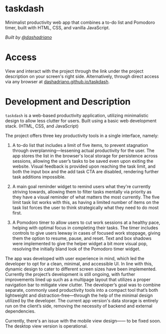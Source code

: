 # taskdash
Minimalist productivity web app that combines a to-do list and Pomodoro timer, built with HTML, CSS, and vanilla JavaScript.

<em>Built by [@dashadriano](https://https://github.com/dashadriano)</em>

# Access
View and interact with the project through the link under the project description on your screen's right side. Alternatively, through direct access via any browser at [dashadriano.github.io/taskdash](https://dashadriano.github.io/taskdash).

# Development and Description
`taskdash` is a web-based productivity application, utilizing minimalistic design to allow less clutter for users. Built using a basic web development stack. (HTML, CSS, and JavaScript) 

The project offers three key productivity tools in a single interface, namely: 

1. A to-do list that includes a limit of five items, to prevent stagnation through overplanning––lessening actual productivity for the user. The app stores the list in the browser's local storage for persistence across sessions, allowing the user’s tasks to be saved even upon exiting the website. Visual feedback is provided upon reaching the task limit, and both the input box and the add task CTA are disabled, rendering further task additions impossible.  

2. A main goal reminder widget to remind users what they're currently striving towards, allowing them to filter tasks mentally via priority as they have a visual reminder of what matters the most currently. The five limit task list works with this, as having a limited number of items on the task list forces the user to think strategically what they need to do most first.

2. A Pomodoro timer to allow users to cut work sessions at a healthy pace, helping with optimal focus in completing their tasks. The timer includes controls to give users leeway in cases of focused work stoppage, giving them the option to resume, pause, and reset. Text and box shadows were implemented to give the helper widget a bit more visual pop, resolving the initially bland look of the Pomodoro timer widget.

The app was developed with user experience in mind, which led the developer to opt for a clean, minimal, and accessible UI. In line with this, dynamic design to cater to different screen sizes have been implemented. Currently the project’s development is still ongoing, with further improvements lined up such as a multipage layout that utilizes a proper navigation bar to mitigate view clutter. The developer’s goal was to combine separate, commonly used productivity tools into a compact tool that’s both lightweight and distraction-free––through the help of the minimal design utilized by the developer. The current app version's data storage is entirely run on the client’s side, removing the necessity of backend and external dependencies.  

Currently, there's an issue with the mobile view design—— to be fixed soon. The desktop view version is operational.
